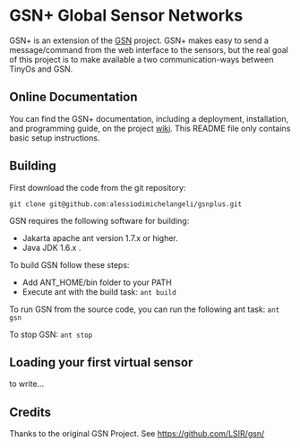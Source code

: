 # GSN+ Global Sensor Networks

GSN+ is an extension of the [GSN](https://github.com/LSIR/gsn) project.
GSN+ makes easy to send a message/command from the web interface to the sensors, but the real goal of this project is to make available a two communication-ways between TinyOs and GSN.

## Online Documentation

You can find the GSN+ documentation, including a deployment, installation, and programming
guide, on the project [wiki](https://github.com/mysite).
This README file only contains basic setup instructions.

## Building

First download the code from the git repository:

	git clone git@github.com:alessiodimichelangeli/gsnplus.git

GSN requires the following software for building:

* Jakarta apache ant version 1.7.x or higher.
* Java JDK 1.6.x .

To build GSN follow these steps:
* Add ANT_HOME/bin folder to your PATH
* Execute ant with the build task:
	``ant build``

To run GSN from the source code, you can run the following ant task:
	``ant gsn``

To stop GSN:
	``ant stop``

## Loading your first virtual sensor

to write...

## Credits

Thanks to the original GSN Project.
See https://github.com/LSIR/gsn/
